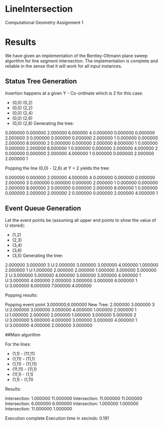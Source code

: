 # LineIntersection
Computational Geometry Assignment 1

# Results
We have given an implementation of the Bentley-Ottmann plane sweep algorithm for line segment intersection. The implementation is complete and reliable in the sense that it will work for all input instances.

## Status Tree Generation
Insertion happens at a given Y - Co-ordinate which is 2 for this case.
- (0,0) (0,2)
- (0,0) (2,2)
- (0,0) (2,4)
- (0,0) (2,6)
- (0,0) (2,8)
Generating the tree:

0.000000 0.000000 2.000000 6.000000 4
0.000000 0.000000 0.000000 2.000000 3
0.000000 0.000000 0.000000 2.000000 1
0.000000 0.000000 2.000000 8.000000 2
0.000000 0.000000 2.000000 8.000000 1
0.000000 0.000000 2.000000 6.000000 1
0.000000 0.000000 2.000000 4.000000 2
0.000000 0.000000 2.000000 4.000000 1
0.000000 0.000000 2.000000 2.000000 1

Popping the line (0,0) - (2,6) at Y = 2 yields the tree:

0.000000 0.000000 2.000000 4.000000 4
0.000000 0.000000 0.000000 2.000000 3
0.000000 0.000000 0.000000 2.000000 1
0.000000 0.000000 2.000000 8.000000 2
0.000000 0.000000 2.000000 8.000000 1
0.000000 0.000000 2.000000 2.000000 2
0.000000 0.000000 2.000000 4.000000 1

## Event Queue Generation
Let the event points be (assuming all upper end points to show the value of U stored):

- (1,2)
- (2,3)
- (3,4)
- (3,6)
- (3,5)
Generating the tree:

2.000000 3.000000 3
 U:2.000000 3.000000 3.000000 4.000000
1.000000 2.000000 1
 U:1.000000 2.000000 2.000000 1.000000
3.000000 5.000000 2
 U:3.000000 5.000000 4.000000 3.000000
3.000000 4.000000 1
 U:3.000000 4.000000 2.000000 3.000000
3.000000 6.000000 1
 U:3.000000 6.000000 7.000000 4.000000

 Popping results:

Popping event point 3.000000,6.000000
New Tree:
2.000000 3.000000 3
 U:2.000000 3.000000 3.000000 4.000000
1.000000 2.000000 1
 U:1.000000 2.000000 2.000000 1.000000
3.000000 5.000000 2
 U:3.000000 5.000000 4.000000 3.000000
3.000000 4.000000 1
 U:3.000000 4.000000 2.000000 3.000000

##Main algorithm

For the lines:

- (1,1) - (11,11)
- (1,11) - (11,1)
- (1,11) - (11,11)
- (11,11) - (11,1)
- (11,1) - (1,1)
- (1,1) - (1,11)

Results:

Intersection: 1.000000 11.000000
Intersection: 11.000000 11.000000
Intersection: 6.000000 6.000000
Intersection: 1.000000 1.000000
Intersection: 11.000000 1.000000

Execution complete
Execution time in secinds: 0.191
